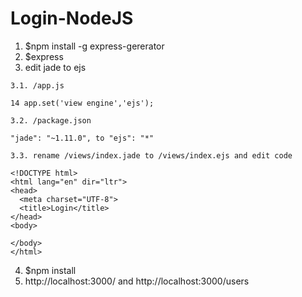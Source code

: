 # Login-NodeJS

1. $npm install -g express-gererator
2. $express
3. edit jade to ejs
```
3.1. /app.js

14 app.set('view engine','ejs');

3.2. /package.json

"jade": "~1.11.0", to "ejs": "*"

3.3. rename /views/index.jade to /views/index.ejs and edit code

<!DOCTYPE html>
<html lang="en" dir="ltr">
<head>
  <meta charset="UTF-8">
  <title>Login</title>
</head>
<body>
  
</body>
</html>
```
4. $npm install
5. http://localhost:3000/ and http://localhost:3000/users

